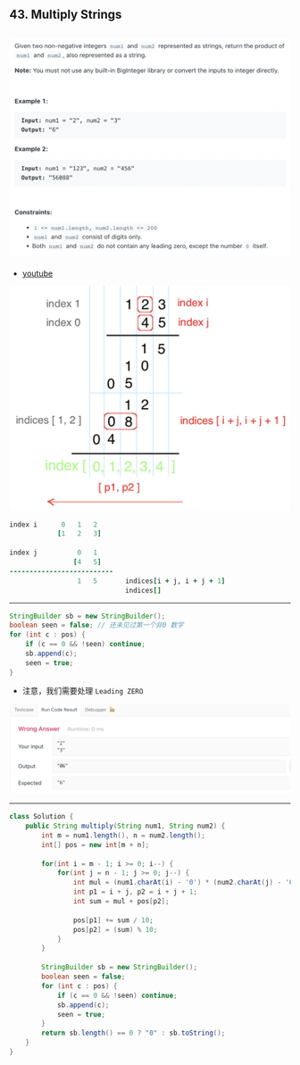 ## 43. Multiply Strings
![](img/2022-11-27-21-18-24.png)
---

- [youtube](https://www.youtube.com/watch?v=1vZswirL8Y8&t=601s)

![](img/2022-11-27-21-19-12.png)

```ruby
index i      0   1   2
            [1   2   3]
           
index j          0   1
                [4   5]
--------------------------
                 1   5       indices[i + j, i + j + 1]
                             indices[] 

```

---
```java
StringBuilder sb = new StringBuilder();
boolean seen = false; // 还未见过第一个非0 数字
for (int c : pos) {
    if (c == 0 && !seen) continue;
    sb.append(c);
    seen = true;
}
```

- 注意，我们需要处理 `Leading ZERO`

![](img/2022-11-27-21-21-03.png)

---

```java
class Solution {
    public String multiply(String num1, String num2) {
        int m = num1.length(), n = num2.length();
        int[] pos = new int[m + n];

        for(int i = m - 1; i >= 0; i--) {
            for(int j = n - 1; j >= 0; j--) {
                int mul = (num1.charAt(i) - '0') * (num2.charAt(j) - '0'); 
                int p1 = i + j, p2 = i + j + 1;
                int sum = mul + pos[p2];

                pos[p1] += sum / 10;
                pos[p2] = (sum) % 10;
            }
        }  

        StringBuilder sb = new StringBuilder();
        boolean seen = false;
        for (int c : pos) {
            if (c == 0 && !seen) continue;
            sb.append(c);
            seen = true;
        }
        return sb.length() == 0 ? "0" : sb.toString();
    }
}
```
